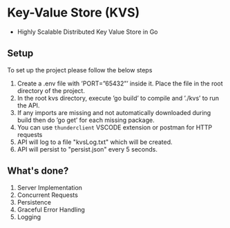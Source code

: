 # Key-Value Store (KVS)
- Highly Scalable Distributed Key Value Store in Go


## Setup
To set up the project please follow the below steps
1. Create a .env file with ’PORT=”65432”’ inside it. Place the file in the root directory
of the project.
2. In the root kvs directory, execute ’go build’ to compile and ’./kvs’ to run the API.
3. If any imports are missing and not automatically downloaded during build then do ’go
get’ for each missing package.
4. You can use `thunderclient` VSCODE extension or postman for HTTP requests
5. API will log to a file "kvsLog.txt" which will be created.
6. API will persist to "persist.json" every 5 seconds.

## What's done?
1. Server Implementation
2. Concurrent Requests
3. Persistence
4. Graceful Error Handling
5. Logging
